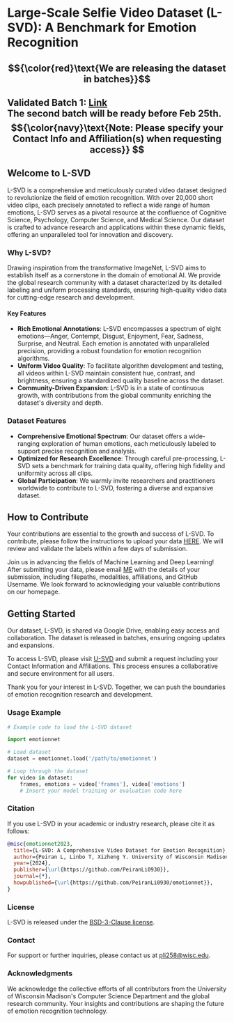 # Large-Scale Selfie Video Dataset (L-SVD): A Benchmark for Emotion Recognition

## $${\color{red}\text{We are releasing the dataset in batches}}$$
## Validated Batch 1: [Link](https://drive.google.com/drive/folders/1alXjtSisiDHY3akoReIU6V2AzbvW0rau?usp=sharing)<br/>The second batch will be ready before Feb 25th.  $${\color{navy}\text{Note: Please specify your Contact Info and Affiliation(s) when requesting access}} $$

## Welcome to L-SVD

L-SVD is a comprehensive and meticulously curated video dataset designed to revolutionize the field of emotion recognition. With over 20,000 short video clips, each precisely annotated to reflect a wide range of human emotions, L-SVD serves as a pivotal resource at the confluence of Cognitive Science, Psychology, Computer Science, and Medical Science. Our dataset is crafted to advance research and applications within these dynamic fields, offering an unparalleled tool for innovation and discovery.

### Why L-SVD?

Drawing inspiration from the transformative ImageNet, L-SVD aims to establish itself as a cornerstone in the domain of emotional AI. We provide the global research community with a dataset characterized by its detailed labeling and uniform processing standards, ensuring high-quality video data for cutting-edge research and development.

#### Key Features 
- **Rich Emotional Annotations**: L-SVD encompasses a spectrum of eight emotions—Anger, Contempt, Disgust, Enjoyment, Fear, Sadness, Surprise, and Neutral. Each emotion is annotated with unparalleled precision, providing a robust foundation for emotion recognition algorithms.
- **Uniform Video Quality**: To facilitate algorithm development and testing, all videos within L-SVD maintain consistent hue, contrast, and brightness, ensuring a standardized quality baseline across the dataset.
- **Community-Driven Expansion**: L-SVD is in a state of continuous growth, with contributions from the global community enriching the dataset's diversity and depth.

### Dataset Features

- **Comprehensive Emotional Spectrum**: Our dataset offers a wide-ranging exploration of human emotions, each meticulously labeled to support precise recognition and analysis.
- **Optimized for Research Excellence**: Through careful pre-processing, L-SVD sets a benchmark for training data quality, offering high fidelity and uniformity across all clips.
- **Global Participation**: We warmly invite researchers and practitioners worldwide to contribute to L-SVD, fostering a diverse and expansive dataset.

## How to Contribute

Your contributions are essential to the growth and success of L-SVD. To contribute, please follow the instructions to upload your data [HERE](https://drive.google.com/drive/folders/1s-Ar6O2g-IYYXheRkO01FHiuGykjSeX6?usp=sharing). We will review and validate the labels within a few days of submission.

Join us in advancing the fields of Machine Learning and Deep Learning! After submitting your data, please email [ME](mailto:pli258@wisc.edu) with the details of your submission, including filepaths, modalities, affiliations, and GitHub Username. We look forward to acknowledging your valuable contributions on our homepage.  

## Getting Started

Our dataset, L-SVD, is shared via Google Drive, enabling easy access and collaboration. The dataset is released in batches, ensuring ongoing updates and expansions.

To access L-SVD, please visit [U-SVD](https://drive.google.com/drive/folders/1alXjtSisiDHY3akoReIU6V2AzbvW0rau?usp=sharing) and submit a request including your Contact Information and Affiliations. This process ensures a collaborative and secure environment for all users.

Thank you for your interest in L-SVD. Together, we can push the boundaries of emotion recognition research and development.

### Usage Example

```python
# Example code to load the L-SVD dataset

import emotionnet

# Load dataset
dataset = emotionnet.load('/path/to/emotionnet')

# Loop through the dataset
for video in dataset:
    frames, emotions = video['frames'], video['emotions']
    # Insert your model training or evaluation code here
```


### Citation
If you use L-SVD in your academic or industry research, please cite it as follows:

```bibtex
@misc{emotionnet2023,
  title={L-SVD: A Comprehensive Video Dataset for Emotion Recognition},
  author={Peiran L, Linbo T, Xizheng Y. University of Wisconsin Madison},
  year={2024},
  publisher={\url{https://github.com/PeiranLi0930}},
  journal={*},
  howpublished={\url{https://github.com/PeiranLi0930/emotionnet}},
}
```

### License
L-SVD is released under the [BSD-3-Clause license](LICENSE).

### Contact
For support or further inquiries, please contact us at [pli258@wisc.edu](mailto:pli258@wisc.edu).

### Acknowledgments
We acknowledge the collective efforts of all contributors from the University of Wisconsin Madison's Computer Science Department and the global research community. Your insights and contributions are shaping the future of emotion recognition technology.
